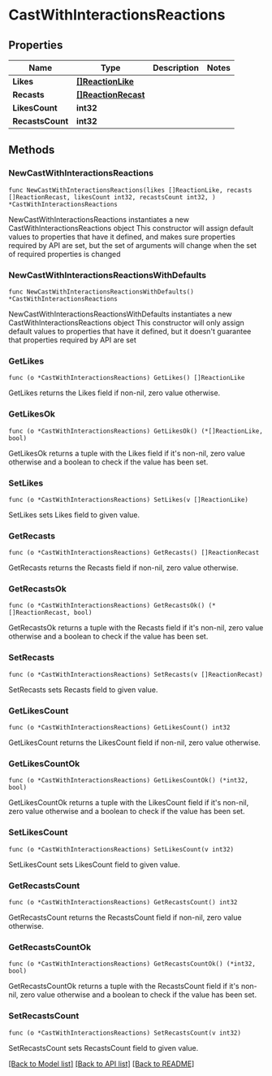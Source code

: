 # CastWithInteractionsReactions

## Properties

Name | Type | Description | Notes
------------ | ------------- | ------------- | -------------
**Likes** | [**[]ReactionLike**](ReactionLike.md) |  | 
**Recasts** | [**[]ReactionRecast**](ReactionRecast.md) |  | 
**LikesCount** | **int32** |  | 
**RecastsCount** | **int32** |  | 

## Methods

### NewCastWithInteractionsReactions

`func NewCastWithInteractionsReactions(likes []ReactionLike, recasts []ReactionRecast, likesCount int32, recastsCount int32, ) *CastWithInteractionsReactions`

NewCastWithInteractionsReactions instantiates a new CastWithInteractionsReactions object
This constructor will assign default values to properties that have it defined,
and makes sure properties required by API are set, but the set of arguments
will change when the set of required properties is changed

### NewCastWithInteractionsReactionsWithDefaults

`func NewCastWithInteractionsReactionsWithDefaults() *CastWithInteractionsReactions`

NewCastWithInteractionsReactionsWithDefaults instantiates a new CastWithInteractionsReactions object
This constructor will only assign default values to properties that have it defined,
but it doesn't guarantee that properties required by API are set

### GetLikes

`func (o *CastWithInteractionsReactions) GetLikes() []ReactionLike`

GetLikes returns the Likes field if non-nil, zero value otherwise.

### GetLikesOk

`func (o *CastWithInteractionsReactions) GetLikesOk() (*[]ReactionLike, bool)`

GetLikesOk returns a tuple with the Likes field if it's non-nil, zero value otherwise
and a boolean to check if the value has been set.

### SetLikes

`func (o *CastWithInteractionsReactions) SetLikes(v []ReactionLike)`

SetLikes sets Likes field to given value.


### GetRecasts

`func (o *CastWithInteractionsReactions) GetRecasts() []ReactionRecast`

GetRecasts returns the Recasts field if non-nil, zero value otherwise.

### GetRecastsOk

`func (o *CastWithInteractionsReactions) GetRecastsOk() (*[]ReactionRecast, bool)`

GetRecastsOk returns a tuple with the Recasts field if it's non-nil, zero value otherwise
and a boolean to check if the value has been set.

### SetRecasts

`func (o *CastWithInteractionsReactions) SetRecasts(v []ReactionRecast)`

SetRecasts sets Recasts field to given value.


### GetLikesCount

`func (o *CastWithInteractionsReactions) GetLikesCount() int32`

GetLikesCount returns the LikesCount field if non-nil, zero value otherwise.

### GetLikesCountOk

`func (o *CastWithInteractionsReactions) GetLikesCountOk() (*int32, bool)`

GetLikesCountOk returns a tuple with the LikesCount field if it's non-nil, zero value otherwise
and a boolean to check if the value has been set.

### SetLikesCount

`func (o *CastWithInteractionsReactions) SetLikesCount(v int32)`

SetLikesCount sets LikesCount field to given value.


### GetRecastsCount

`func (o *CastWithInteractionsReactions) GetRecastsCount() int32`

GetRecastsCount returns the RecastsCount field if non-nil, zero value otherwise.

### GetRecastsCountOk

`func (o *CastWithInteractionsReactions) GetRecastsCountOk() (*int32, bool)`

GetRecastsCountOk returns a tuple with the RecastsCount field if it's non-nil, zero value otherwise
and a boolean to check if the value has been set.

### SetRecastsCount

`func (o *CastWithInteractionsReactions) SetRecastsCount(v int32)`

SetRecastsCount sets RecastsCount field to given value.



[[Back to Model list]](../README.md#documentation-for-models) [[Back to API list]](../README.md#documentation-for-api-endpoints) [[Back to README]](../README.md)


